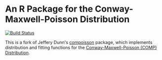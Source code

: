 # An R Package for the Conway-Maxwell-Poisson Distribution

[![Build Status](https://travis-ci.org/noamross/compoisson.png?branch=master)](https://travis-ci.org/noamross/compoisson)

This is a fork of Jeffery Dunn's 
[compoisson](http://cran.r-project.org/web/packages/compoisson/) package, which
implements distribution and fitting functions for the
[Conway-Maxwell-Poisson (COMP) Distribution](http://en.wikipedia.org/wiki/Conway%E2%80%93Maxwell%E2%80%93Poisson_distribution).

